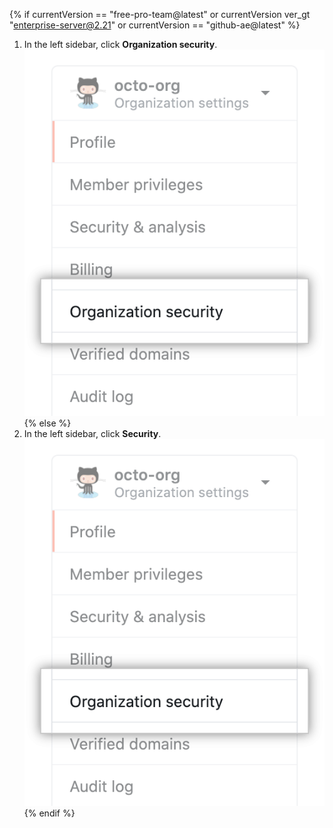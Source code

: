 {% if currentVersion == "free-pro-team@latest" or currentVersion ver_gt "enterprise-server@2.21" or currentVersion == "github-ae@latest" %}
1. In the left sidebar, click **Organization security**. ![Organization security settings](/assets/images/help/organizations/org-security-settings-tab.png)
{% else %}
1. In the left sidebar, click **Security**. ![Organization security settings](/assets/images/help/organizations/org-settings-security-tab.png)
{% endif %}
